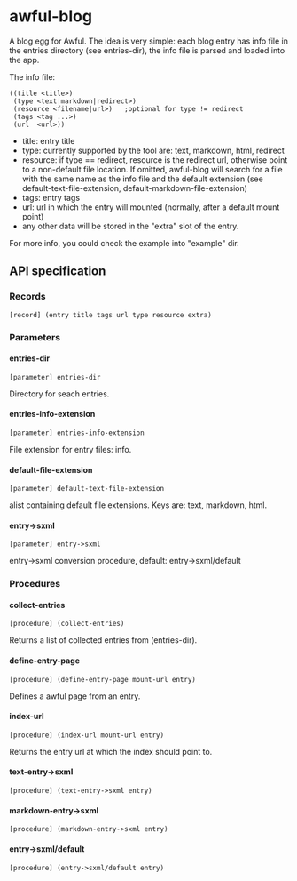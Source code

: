 # awful-blog 

A blog egg for Awful. The idea is very simple: each blog entry has info file in the entries directory (see entries-dir), 
the info file is parsed and loaded into the app. 

The info file:

    ((title <title>)
     (type <text|markdown|redirect>)
     (resource <filename|url>)   ;optional for type != redirect
     (tags <tag ...>)
     (url  <url>))

-  title: entry title
-  type: currently supported by the tool are: text, markdown, html, redirect
-  resource: if type == redirect, resource is the redirect url,
   otherwise point to a non-default file location. If omitted, awful-blog will
   search for a file with the same name as the info file and the default
   extension (see default-text-file-extension, default-markdown-file-extension)
-  tags: entry tags
-  url: url in which the entry will mounted (normally, after a default mount point)
-  any other data will be stored in the "extra" slot of the entry.

For more info, you could check the example into "example" dir.

## API specification 

### Records 

    [record] (entry title tags url type resource extra)

### Parameters

#### entries-dir 

    [parameter] entries-dir 

Directory for seach entries.

#### entries-info-extension 

    [parameter] entries-info-extension 

File extension for entry files: info.

#### default-file-extension

    [parameter] default-text-file-extension 

alist containing default file extensions. Keys are: text, markdown, html.

####  entry->sxml 

    [parameter] entry->sxml

entry->sxml conversion procedure, default: entry->sxml/default 

### Procedures

#### collect-entries 

    [procedure] (collect-entries)

Returns a list of collected entries from (entries-dir).

#### define-entry-page 

    [procedure] (define-entry-page mount-url entry)

Defines a awful page from an entry. 

#### index-url 

    [procedure] (index-url mount-url entry)

Returns the entry url at which the index should point to.

#### text-entry->sxml 

    [procedure] (text-entry->sxml entry)

#### markdown-entry->sxml 

    [procedure] (markdown-entry->sxml entry)

#### entry->sxml/default 

    [procedure] (entry->sxml/default entry)
    

